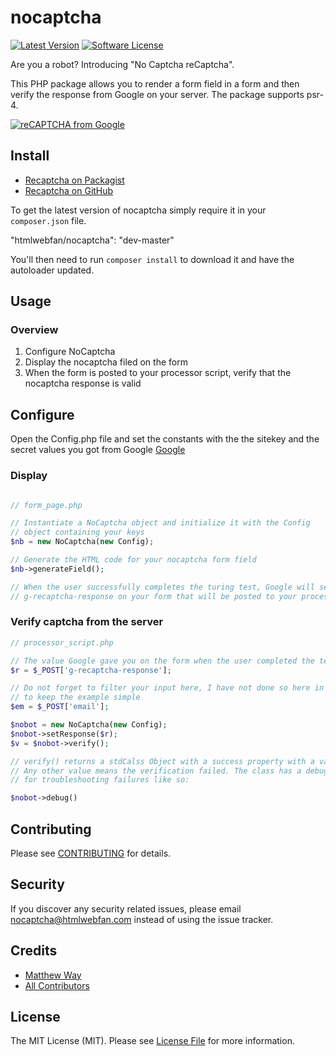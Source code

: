 # nocaptcha

[![Latest Version](https://img.shields.io/github/release/htmlwebfan/nocaptcha.svg?style=flat-square)](https://github.com/htmlwebfan/nocaptcha/releases)
[![Software License](https://img.shields.io/badge/license-MIT-brightgreen.svg?style=flat-square)](LICENSE.md)

Are you a robot? Introducing "No Captcha reCaptcha".

This PHP package allows you to render a form field in a form and then verify the response from Google on your server. The package supports psr-4.

[![reCAPTCHA from Google](https://www.google.com/recaptcha/intro/images/hero-recaptcha-demo.gif)](https://www.google.com/recaptcha/intro/index.html)

## Install

- [Recaptcha on Packagist](https://packagist.org/packages/htmlwebfan/nocaptcha)
- [Recaptcha on GitHub](https://github.com/htmlwebfan/nocaptcha)

To get the latest version of nocaptcha simply require it in your `composer.json` file.

"htmlwebfan/nocaptcha": "dev-master"

You'll then need to run `composer install` to download it and have the autoloader updated.

## Usage

### Overview

1. Configure NoCaptcha
2. Display the nocaptcha filed on the form
3. When the form is posted to your processor script, verify that the nocaptcha response is valid 

## Configure
Open the Config.php file and set the constants with the the sitekey and the secret values you got from 
Google [Google](https://www.google.com/recaptcha/intro/index.html)

### Display 
``` php

// form_page.php

// Instantiate a NoCaptcha object and initialize it with the Config 
// object containing your keys
$nb = new NoCaptcha(new Config);  

// Generate the HTML code for your nocaptcha form field
$nb->generateField();

// When the user successfully completes the turing test, Google will set a 
// g-recaptcha-response on your form that will be posted to your processing script

```

### Verify captcha from the server

``` php
// processor_script.php

// The value Google gave you on the form when the user completed the test
$r = $_POST['g-recaptcha-response']; 

// Do not forget to filter your input here, I have not done so here in order 
// to keep the example simple
$em = $_POST['email'];

$nobot = new NoCaptcha(new Config);
$nobot->setResponse($r);
$v = $nobot->verify();

// verify() returns a stdCalss Object with a success property with a value of 1
// Any other value means the verification failed. The class has a debug() method 
// for troubleshooting failures like so:

$nobot->debug()

```

## Contributing

Please see [CONTRIBUTING](CONTRIBUTING.md) for details.

## Security

If you discover any security related issues, please email nocaptcha@htmlwebfan.com instead of using the issue tracker.

## Credits

- [Matthew Way](https://github.com/htmlwebfan)
- [All Contributors](../../contributors)

## License

The MIT License (MIT). Please see [License File](LICENSE.md) for more information.
